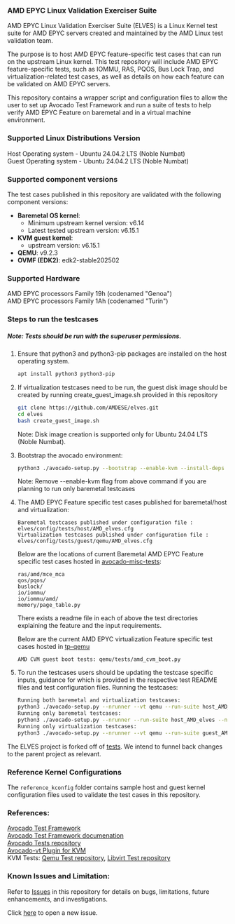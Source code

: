 ### AMD EPYC Linux Validation Exerciser Suite
AMD EPYC Linux Validation Exerciser Suite (ELVES) is a Linux Kernel test suite for AMD EPYC servers
created and maintained by the AMD Linux test validation team.

The purpose is to host AMD EPYC feature-specific test cases that can run on the upstream Linux kernel. This
test repository will include AMD EPYC feature-specific tests, such as IOMMU, RAS, PQOS, Bus Lock Trap, and
virtualization-related test cases, as well as details on how each feature can be validated on AMD EPYC servers.

This repository contains a wrapper script and configuration files to allow the user to set up
Avocado Test Framework and run a suite of tests to help verify AMD EPYC Feature on baremetal and 
in a virtual machine environment.

### Supported Linux Distributions Version
Host Operating system - Ubuntu 24.04.2 LTS (Noble Numbat)<br>
Guest Operating system - Ubuntu 24.04.2 LTS (Noble Numbat)

### Supported component versions
The test cases published in this repository are validated with the following component versions:
- **Baremetal OS kernel**:
    * Minimum upstream kernel version: v6.14
    * Latest tested upstream version: v6.15.1
- **KVM guest kernel**:
    * upstream version: v6.15.1
- **QEMU**: v9.2.3
- **OVMF (EDK2)**: edk2-stable202502

### Supported Hardware
AMD EPYC processors Family 19h (codenamed "Genoa")<br>
AMD EPYC processors Family 1Ah (codenamed "Turin")

### Steps to run the testcases
##### Note: Tests should be run with the superuser permissions.

1. Ensure that python3 and python3-pip packages are installed on the host operating system.
    ```bash
    apt install python3 python3-pip
    ```

2. If virtualization testcases need to be run, the guest disk image should be created by running create_guest_image.sh provided in this repository
    ```bash
    git clone https://github.com/AMDESE/elves.git
    cd elves
    bash create_guest_image.sh
    ```
    Note: Disk image creation is supported only for Ubuntu 24.04 LTS (Noble Numbat).<br>

3. Bootstrap the avocado environment:
    ```bash
    python3 ./avocado-setup.py --bootstrap --enable-kvm --install-deps --no-download
    ```
    Note: Remove --enable-kvm flag from above command if you are planning to run only baremetal testcases<br>

4. The AMD EPYC Feature specific test cases published for baremetal/host and virtualization:
    ```
    Baremetal testcases published under configuration file : elves/config/tests/host/AMD_elves.cfg
    Virtualization testcases published under configuration file : elves/config/tests/guest/qemu/AMD_elves.cfg
    ```

    Below are the locations of current Baremetal AMD EPYC Feature specific test cases hosted in [avocado-misc-tests](https://github.com/AMDESE/avocado-misc-tests/tree/AMD_elves):
    ```
    ras/amd/mce_mca
    qos/pqos/
    buslock/
    io/iommu/
    io/iommu/amd/
    memory/page_table.py
    ```
    There exists a readme file in each of above the test directories explaining the feature and the input requirements.

    Below are the current AMD EPYC virtualization Feature specific test cases hosted in [tp-qemu](https://github.com/AMDESE/tp-qemu)
    ```
    AMD CVM guest boot tests: qemu/tests/amd_cvm_boot.py
    ```

5. To run the testcases users should be updating the testcase specific inputs, guidance for which is provided in the respective test README files and test configuration files.
    Running the testcases:
    ```bash
    Running both baremetal and virtualization testcases:
    python3 ./avocado-setup.py --nrunner --vt qemu --run-suite host_AMD_elves,guest_AMD_elves --guest-os 24.04-server.x86_64 --no-download
    Running only baremetal testcases:
    python3 ./avocado-setup.py --nrunner --run-suite host_AMD_elves --no-download
    Running only virtualization testcases:
    python3 ./avocado-setup.py --nrunner --vt qemu --run-suite guest_AMD_elves --guest-os 24.04-server.x86_64 --no-download
    ```
The ELVES project is forked off of [tests](https://github.com/lop-devops/tests). We intend to funnel back changes to the parent project as relevant.

### Reference Kernel Configurations
The `reference_kconfig` folder contains sample host and guest kernel configuration files used to validate the test cases in this repository. 

### References:
[Avocado Test Framework](https://github.com/avocado-framework/avocado)<br>
[Avocado Test Framework documenation](https://avocado-framework.readthedocs.io/en/103.0/)<br>
[Avocado Tests repository](https://github.com/lop-devops/test)<br>
[Avocado-vt Plugin for KVM](https://github.com/avocado-framework/avocado-vt)<br>
KVM Tests: [Qemu Test repository](https://github.com/autotest/tp-qemu), [Libvirt Test repository](https://github.com/autotest/tp-libvirt)

### Known Issues and Limitation:
Refer to [Issues](https://github.com/AMDESE/elves/issues) in this repository for details on bugs, limitations, future enhancements, and investigations.

Click [here](https://github.com/AMDESE/elves/issues/new/choose) to open a new issue.

